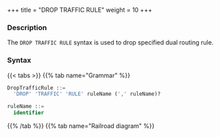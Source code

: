 +++
title = "DROP TRAFFIC RULE"
weight = 10
+++

### Description

The `DROP TRAFFIC RULE` syntax is used to drop specified dual routing rule.

### Syntax

{{< tabs >}}
{{% tab name="Grammar" %}}
```sql
DropTrafficRule ::=
  'DROP' 'TRAFFIC' 'RULE' ruleName (',' ruleName)?

ruleName ::=
  identifier
```
{{% /tab %}}
{{% tab name="Railroad diagram" %}}
<iframe frameborder="0" name="diagram" id="diagram" width="100%" height="100%"></iframe>
{{% /tab %}}
{{< /tabs >}}

### Example

- Drop specified traffic rule

```sql
DROP TRAFFIC RULE sql_match_traffic;
```

- Drop mutiple traffic rules
```sql
DROP TRAFFIC RULE sql_match_traffic, sql_hint_traffic;
```

### Reserved word

`DROP`, `TRAFFIC`, `RULE`

### Related links

- [Reserved word](/en/reference/distsql/syntax/reserved-word/)
